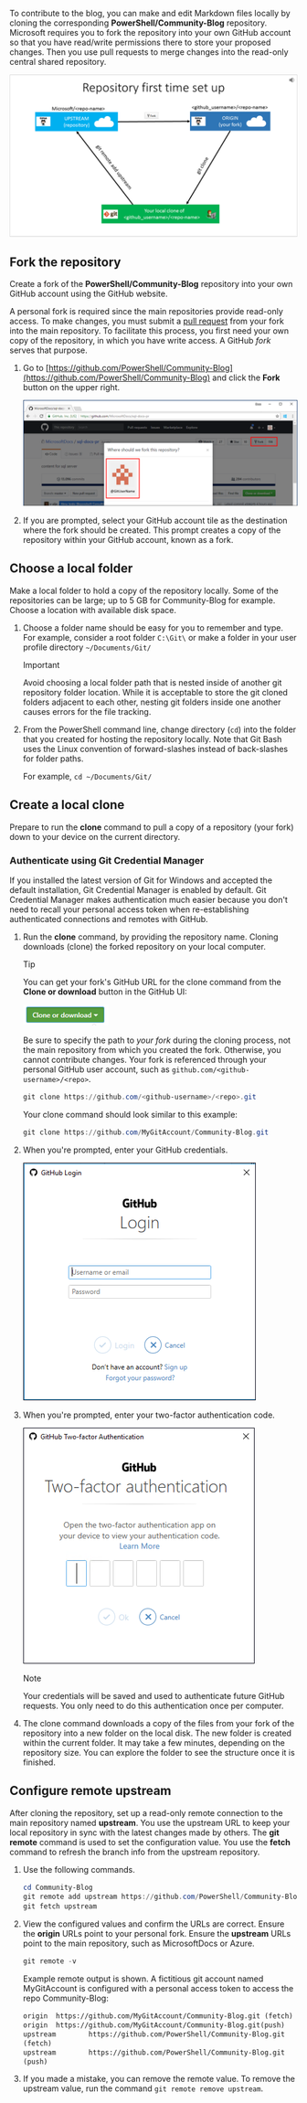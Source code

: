 To contribute to the blog, you can make and edit Markdown files locally by cloning the corresponding
**PowerShell/Community-Blog** repository. Microsoft requires you to fork the repository into your
own GitHub account so that you have read/write permissions there to store your proposed changes.
Then you use pull requests to merge changes into the read-only central shared repository.

![GitHub Triangle](./media/Setup-GitHub-for-Local-Workflow/git-and-github-initial-setup.png)

## Fork the repository

Create a fork of the **PowerShell/Community-Blog** repository into your own GitHub account using
the GitHub website.

A personal fork is required since the main repositories provide read-only access. To make changes,
you must submit a [pull request](https://docs.microsoft.com/contribute/git-github-fundamentals) from
your fork into the main repository. To facilitate this process, you first need your own copy of the
repository, in which you have write access. A GitHub *fork* serves that purpose.

1. Go to [https://github.com/PowerShell/Community-Blog](https://github.com/PowerShell/Community-Blog)
   and click the **Fork** button on the upper right.

   ![GitHub profile example](./media/Setup-GitHub-for-Local-Workflow/fork.png)

2. If you are prompted, select your GitHub account tile as the destination where the fork should be
   created. This prompt creates a copy of the repository within your GitHub account, known as a
   fork.

## Choose a local folder

Make a local folder to hold a copy of the repository locally. Some of the repositories can be large;
up to 5 GB for Community-Blog for example. Choose a location with available disk space.

1. Choose a folder name should be easy for you to remember and type. For example, consider a root
   folder `C:\Git\` or make a folder in your user profile directory `~/Documents/Git/`

   > [!IMPORTANT]
   > Avoid choosing a local folder path that is nested inside of another git repository folder
   > location. While it is acceptable to store the git cloned folders adjacent to each other,
   > nesting git folders inside one another causes errors for the file tracking.

2. From the PowerShell command line, change directory (`cd`) into the folder that you created for
   hosting the repository locally. Note that Git Bash uses the Linux convention of forward-slashes
   instead of back-slashes for folder paths.

   For example, `cd ~/Documents/Git/`

## Create a local clone

Prepare to run the **clone** command to pull a copy of a repository (your fork) down
to your device on the current directory.

### Authenticate using Git Credential Manager

If you installed the latest version of Git for Windows and accepted the default installation, Git
Credential Manager is enabled by default. Git Credential Manager makes authentication much easier
because you don't need to recall your personal access token when re-establishing authenticated
connections and remotes with GitHub.

1. Run the **clone** command, by providing the repository name. Cloning downloads (clone) the forked
   repository on your local computer.

    > [!Tip]
    > You can get your fork's GitHub URL for the clone command from the **Clone or download** button
    > in the GitHub UI:
    >
    > ![Clone or download](./media/Setup-GitHub-for-Local-Workflow/clone-or-download.png)

    Be sure to specify the path to *your fork* during the cloning process, not the main repository
    from which you created the fork. Otherwise, you cannot contribute changes. Your fork is
    referenced through your personal GitHub user account, such as
    `github.com/<github-username>/<repo>`.

    ```powershell
    git clone https://github.com/<github-username>/<repo>.git
    ```

    Your clone command should look similar to this example:

    ```powershell
    git clone https://github.com/MyGitAccount/Community-Blog.git
    ```

2. When you're prompted, enter your GitHub credentials.

    ![GitHub Login](./media/Setup-GitHub-for-Local-Workflow/github-login.png)

3. When you're prompted, enter your two-factor authentication code.

    ![GitHub two-factor authentication](./media/Setup-GitHub-for-Local-Workflow/github-2fa.png)

    > [!Note]
    > Your credentials will be saved and used to authenticate future GitHub requests. You only need
    > to do this authentication once per computer.

4. The clone command downloads a copy of the files from your fork of the repository into a new
   folder on the local disk. The new folder is created within the current folder. It may take a few
   minutes, depending on the repository size. You can explore the folder to see the structure once
   it is finished.

## Configure remote upstream

After cloning the repository, set up a read-only remote connection to the main repository named
**upstream**. You use the upstream URL to keep your local repository in sync with the latest changes
made by others. The **git remote** command is used to set the configuration value. You use the
**fetch** command to refresh the branch info from the upstream repository.

1. Use the following commands.

   ```powershell
   cd Community-Blog
   git remote add upstream https://github.com/PowerShell/Community-Blog.git
   git fetch upstream
   ```

2. View the configured values and confirm the URLs are correct. Ensure the **origin** URLs point to
   your personal fork. Ensure the **upstream** URLs point to the main repository, such as
   MicrosoftDocs or Azure.

   ```powershell
   git remote -v
   ```

   Example remote output is shown. A fictitious git account named MyGitAccount is configured with a
   personal access token to access the repo Community-Blog:

   ```output
   origin  https://github.com/MyGitAccount/Community-Blog.git (fetch)
   origin  https://github.com/MyGitAccount/Community-Blog.git(push)
   upstream        https://github.com/PowerShell/Community-Blog.git (fetch)
   upstream        https://github.com/PowerShell/Community-Blog.git (push)
   ```

3. If you made a mistake, you can remove the remote value. To remove the upstream value, run the
   command `git remote remove upstream`.
